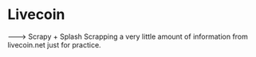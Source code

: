 # Livecoin
--->  Scrapy + Splash
Scrapping a very little amount of information from livecoin.net just for practice.
